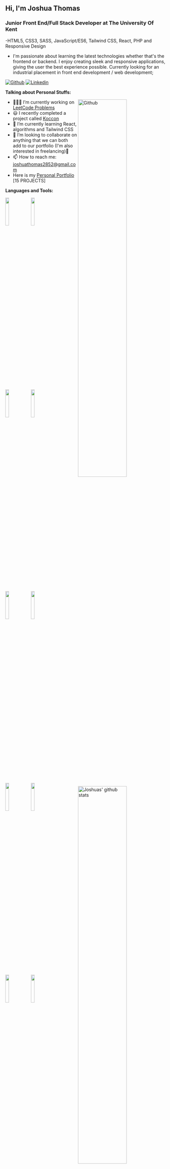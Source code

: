 <!-- Your title -->
## Hi, I'm Joshua Thomas

### Junior Front End/Full Stack Developer at The University Of Kent

-HTML5, CSS3, SASS, JavaScript/ES6, Tailwind CSS, React, PHP and Responsive Design

- I'm passionate about learning the latest technologies whether that's the frontend or backend. I enjoy creating sleek and responsive applications, giving the user the best experience possible.
Currently looking for an industrial placement in front end development / web development;

<!-- Your badges
You can use the website to generate badges: https://shields.io/
-->

[![Github](https://img.shields.io/badge/-Github-000?style=flat&logo=Github&logoColor=white)](https://github.com/JoshuasProgramming)
[![Linkedin](https://img.shields.io/badge/-LinkedIn-blue?style=flat&logo=Linkedin&logoColor=white)](https://www.linkedin.com/in/joshua-thomas-dev/)

<!-- Talking about you -->
**Talking about Personal Stuffs:**

<!-- Any image aligned to the right. Beware the width -->
<img width="55%" align="right" alt="Github" src="https://raw.githubusercontent.com/onimur/.github/master/.resources/git-header.svg" />

- 👨🏽‍💻 I’m currently working on [LeetCode Problems](https://github.com/JoshuasProgramming/LeetCode-Problems)
- 😃 I recently completed a project called [Koccon](https://github.com/JoshuasProgramming/Kocoon)                                  
- 🌱 I’m currently learning React, algorithms and Tailwind CSS
- 👯 I’m looking to collaborate on anything that we can both add to our portfolio (I'm also interested in freelancing)🤝
- 📫 How to reach me: joshuathomas2852@gmail.com
- Here is my [Personal Portfolio](https://joshuasprogramming.github.io/Joshua-Thomas-Dev-Portfolio/) [15 PROJECTS]

**Languages and Tools:** 

<!-- Your github readme stats
You can use this api: https://github.com/anuraghazra/github-readme-stats
-->
<p>
  <a href="https://github.com/JoshuasProgramming">
    <img width="55%" align="right" alt="Joshuas' github stats" src="https://github-readme-stats.vercel.app/api?username=JoshuasProgramming&show_icons=true&hide_border=true" />
    <img width="55%" align="right" alt="Joshuas' github stats" src="https://github-readme-stats.vercel.app/api/top-langs/?username=JoshuasProgramming&show_icons=true&hide_border=true"/>

  </a>

  <!-- Your languages and tools. Be careful with the alignment. 
  You can use this sites to get logos: https://www.vectorlogo.zone or https://simpleicons.org/
  -->
  <code><img width="15%" src="https://www.vectorlogo.zone/logos/w3_html5/w3_html5-icon.svg"></code>
  <code><img width="15%" src="https://www.vectorlogo.zone/logos/w3_css/w3_css-icon.svg"></code>
  <br />
  
  <code><img width="15%" src="https://www.vectorlogo.zone/logos/sass-lang/sass-lang-icon.svg"></code>
  <code><img width="15%" src="https://www.vectorlogo.zone/logos/javascript/javascript-ar21.svg"></code>
  
  <br />
  
  <code><img width="15%" src="https://www.vectorlogo.zone/logos/reactjs/reactjs-icon.svg"></code>
  <code><img width="15%" src="https://www.vectorlogo.zone/logos/php/php-icon.svg"></code>
  <br/>

  <code><img width="15%" src="https://www.vectorlogo.zone/logos/json/json-ar21.svg"></code>
  <code><img width="15%" src="https://www.vectorlogo.zone/logos/mysql/mysql-ar21.svg"></code>
  <br/>
  
  <code><img width="15%" src="https://www.vectorlogo.zone/logos/git-scm/git-scm-ar21.svg"></code>
  <code><img width="15%" src="https://www.vectorlogo.zone/logos/tailwindcss/tailwindcss-icon.svg"></code>
  <br/>
</p>

<div align="center">
  <img width="80%"  src="https://github-readme-streak-stats.herokuapp.com/?user=JoshuasProgramming&theme=tokyonight_duo&hide_border=true&ring=000000&currStreakLabel=5ae87c&sideNums=5ae87c&dates=979797&sideLabels=5ae87c&currStreakNum=5ae87c&border=DD2727&stroke=00000000&background=00000000&fire=FF7600%22"/>

 <img width="80%"  src="https://github-profile-trophy.vercel.app/?username=JoshuasProgramming&theme=darkhub"/>
</div>


<!-- Your hits or visitors
site: http://hits.dwyl.com or https://visitor-badge.glitch.me
Both apis are in trouble due to the number of requests, if you know any other to register visitors, great
-->
<p align="center">
  <img alt="ViewCount" src="https://views.whatilearened.today/views/github/JoshuasProgramming/JoshuasProgramming.svg" />
</p>
